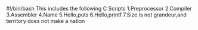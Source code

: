 #!/bin/bash
This includes the following C Scripts
1.Preprocessor 
2.Compiler
3.Assembler
4.Name
5.Hello,puts
6.Hello,printf
7.Size is not grandeur,and territory does not make a nation

